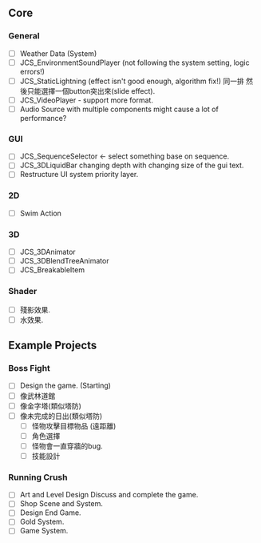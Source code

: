 ## Core

### General

- [ ] Weather Data (System)
- [ ] JCS_EnvironmentSoundPlayer (not following the system setting, logic errors!)
- [ ] JCS_StaticLightning (effect isn't good enough, algorithm fix!) 同一排 然後只能選擇一個button突出來(slide effect).
- [ ] JCS_VideoPlayer - support more format.
- [ ] Audio Source with multiple components might cause a lot of performance?

### GUI

- [ ] JCS_SequenceSelector <- select something base on sequence.
- [ ] JCS_3DLiquidBar changing depth with changing size of the gui text.
- [ ] Restructure UI system priority layer.

### 2D

- [ ] Swim Action

### 3D

- [ ] JCS_3DAnimator
- [ ] JCS_3DBlendTreeAnimator
- [ ] JCS_BreakableItem
    
### Shader
- [ ] 殘影效果.
- [ ] 水效果.

## Example Projects

### Boss Fight

- [ ] Design the game. (Starting)
- [ ] 像武林道館
- [ ] 像金字塔(類似塔防)
- [ ] 像未完成的日出(類似塔防)
  - [ ] 怪物攻擊目標物品 (遠距離)
  - [ ] 角色選擇
  - [ ] 怪物會一直穿牆的bug.
  - [ ] 技能設計

### Running Crush

- [ ] Art and Level Design Discuss and complete the game.
- [ ] Shop Scene and System.
- [ ] Design End Game.
- [ ] Gold System.
- [ ] Game System.
